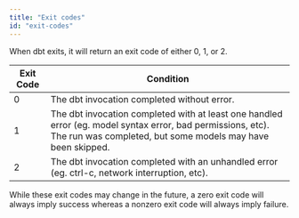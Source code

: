 ```yaml
---
title: "Exit codes"
id: "exit-codes"
---
```


When dbt exits, it will return an exit code of either 0, 1, or 2.

| Exit Code | Condition |
| --------- | --------- |
| 0 | The dbt invocation completed without error. |
| 1 | The dbt invocation completed with at least one handled error (eg. model syntax error, bad permissions, etc). The run was completed, but some models may have been skipped. |
| 2 | The dbt invocation completed with an unhandled error (eg. ctrl-c, network interruption, etc). |

While these exit codes may change in the future, a zero exit code will always imply success whereas a nonzero exit code will always imply failure.